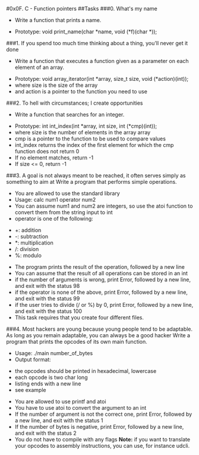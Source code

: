#0x0F. C - Function pointers
##Tasks
###0. What's my name
- Write a function that prints a name.
* Prototype: void print_name(char *name, void (*f)(char *));

###1. If you spend too much time thinking about a thing, you'll never get it done
- Write a function that executes a function given as a parameter on each element of an array.
* Prototype: void array_iterator(int *array, size_t size, void (*action)(int));
* where size is the size of the array
* and action is a pointer to the function you need to use

###2. To hell with circumstances; I create opportunities
- Write a function that searches for an integer.

* Prototype: int int_index(int *array, int size, int (*cmp)(int));
* where size is the number of elements in the array array
* cmp is a pointer to the function to be used to compare values
* int_index returns the index of the first element for which the cmp function does not return 0
* If no element matches, return -1
* If size <= 0, return -1

###3. A goal is not always meant to be reached, it often serves simply as something to aim at
 Write a program that performs simple operations.

* You are allowed to use the standard library
* Usage: calc num1 operator num2
* You can assume num1 and num2 are integers, so use the atoi function to convert them from the string input to int
* operator is one of the following:
- +: addition
- -: subtraction
- *: multiplication
- /: division
- %: modulo
* The program prints the result of the operation, followed by a new line
* You can assume that the result of all operations can be stored in an int
* if the number of arguments is wrong, print Error, followed by a new line, and exit with the status 98
* if the operator is none of the above, print Error, followed by a new line, and exit with the status 99
* if the user tries to divide (/ or %) by 0, print Error, followed by a new line, and exit with the status 100
* This task requires that you create four different files.

###4. Most hackers are young because young people tend to be adaptable. As long as you remain adaptable, you can always be a good hacker
Write a program that prints the opcodes of its own main function.

* Usage: ./main number_of_bytes
* Output format:
- the opcodes should be printed in hexadecimal, lowercase
- each opcode is two char long
- listing ends with a new line
- see example
* You are allowed to use printf and atoi
* You have to use atoi to convert the argument to an int
* If the number of argument is not the correct one, print Error, followed by a new line, and exit with the status 1
* If the number of bytes is negative, print Error, followed by a new line, and exit with the status 2
* You do not have to compile with any flags
**Note:** if you want to translate your opcodes to assembly instructions, you can use, for instance udcli.

